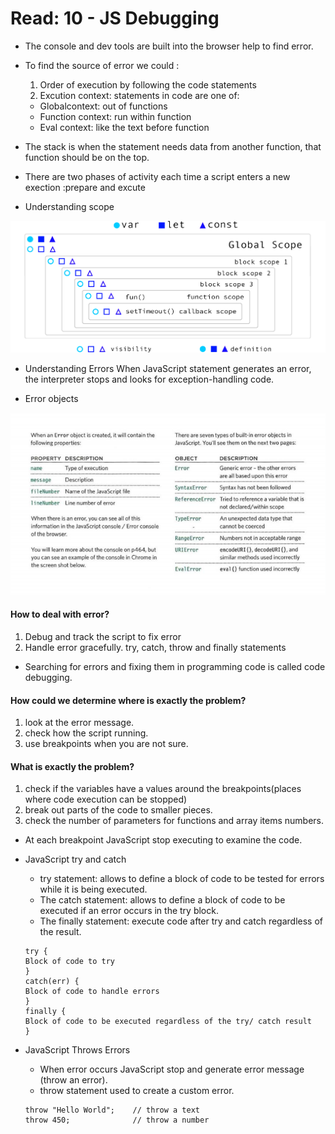 # Read: 10 - JS Debugging

- The console and dev tools are built into the browser help to find error.
- To find the source of error we could :
  1. Order of execution by following the code statements
  2. Excution context: statements in code are one of:
    - Globalcontext: out of functions
    - Function context: run within function
    - Eval context: like the text before function 

- The stack is when the statement needs data from another function, that function should be on the top.

- There are two phases of activity each time a script enters a new exection :prepare and excute

- Understanding scope

![Understanding scope](Images/Scope.png)


- Understanding Errors
When JavaScript statement generates an error,  the interpreter stops and looks for exception-handling code.


- Error objects

![Error objects](Images/error.png)


#### How to deal with error?
1. Debug and track the script to fix error
2. Handle error gracefully. try, catch, throw and finally statements

- Searching for errors and fixing them in programming code is called code debugging.

#### How could we determine where is exactly the problem?
1. look at the error message.
2. check how the script running.
3. use breakpoints when you are not sure.

#### What is exactly the problem?
1. check if the variables have a values around the breakpoints(places where code execution can be stopped)
2. break out parts of the code to smaller pieces.
3. check the number of parameters for functions and array items numbers.

- At each breakpoint JavaScript stop executing to examine the code.

- JavaScript try and catch

  - try statement: allows to define a block of code to be tested for errors while it is being executed.
  - The catch statement: allows to define a block of code to be executed if an error occurs in the try block.
  - The finally statement: execute code after try and catch regardless of the result.

  ````````````````````````
  try {
  Block of code to try
  }
  catch(err) {
  Block of code to handle errors
  } 
  finally {
  Block of code to be executed regardless of the try/ catch result
  }
  ````````````````````````

- JavaScript Throws Errors
  - When error occurs JavaScript stop and generate error message (throw an error).
  - throw statement used to create a custom error.
  
  `````````````````````````
  throw "Hello World";    // throw a text
  throw 450;              // throw a number
  `````````````````````````







